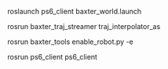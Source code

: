 roslaunch ps6_client baxter_world.launch

rosrun baxter_traj_streamer traj_interpolator_as

rosrun baxter_tools enable_robot.py -e

rosrun ps6_client ps6_client
